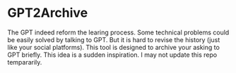 # GPT2Archive
The GPT indeed reform the learing process. Some technical problems could be easily solved by talking to GPT. But it is hard to revise the history (just like your social platforms). This tool is designed to archive your asking to GPT briefly. This idea is a sudden inspiration. I may not update this repo tempararily.
